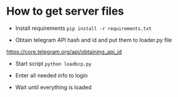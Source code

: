 # How to get server files 

 - Install requirements `pip install -r requirements.txt`

 - Obtain telegram API hash and id and put them to loader.py file

 https://core.telegram.org/api/obtaining_api_id

 - Start script 
`python loadbcp.py`

 - Enter all needed info to login
 - Wait until everything is loaded 
